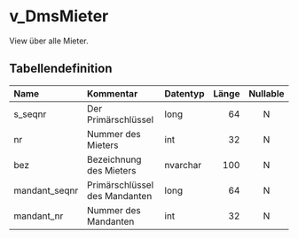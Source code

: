 # v_DmsMieter

View über alle Mieter.

## Tabellendefinition

| Name          | Kommentar                     | Datentyp | Länge | Nullable |
| :------------ | :---------------------------- | :------- | ----: | :------: |
| s_seqnr       | Der Primärschlüssel           | long     |    64 |    N     |
| nr            | Nummer des Mieters            | int      |    32 |    N     |
| bez           | Bezeichnung des Mieters       | nvarchar |   100 |    N     |
| mandant_seqnr | Primärschlüssel des Mandanten | long     |    64 |    N     |
| mandant_nr    | Nummer des Mandanten          | int      |    32 |    N     |
